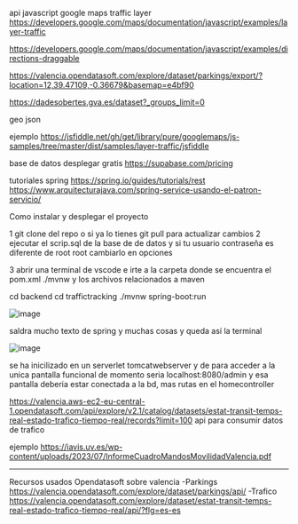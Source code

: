 api javascript google maps
traffic layer   https://developers.google.com/maps/documentation/javascript/examples/layer-traffic

https://developers.google.com/maps/documentation/javascript/examples/directions-draggable

https://valencia.opendatasoft.com/explore/dataset/parkings/export/?location=12,39.47109,-0.36679&basemap=e4bf90

https://dadesobertes.gva.es/dataset?_groups_limit=0

geo json

ejemplo 
https://jsfiddle.net/gh/get/library/pure/googlemaps/js-samples/tree/master/dist/samples/layer-traffic/jsfiddle


base de datos desplegar gratis 
https://supabase.com/pricing


tutoriales spring 
https://spring.io/guides/tutorials/rest
https://www.arquitecturajava.com/spring-service-usando-el-patron-servicio/

Como instalar y desplegar el proyecto

1 git clone del repo o si ya lo tienes git pull para actualizar cambios
2 ejecutar el scrip.sql de la base de de datos y si tu usuario contraseña es diferente de root root cambiarlo en opciones

3 abrir una terminal de vscode e irte a la carpeta donde se encuentra el pom.xml ./mvnw y los archivos relacionados a maven

cd backend 
cd traffictracking
./mvnw spring-boot:run

![image](https://github.com/user-attachments/assets/e883a1e6-9b87-4f90-b418-5e49a5b1d76f)


saldra mucho texto de spring y muchas cosas y queda así la terminal

![image](https://github.com/user-attachments/assets/822ed267-9e99-40fd-866a-6f0cdbfeadfa)

se ha inicilizado en un serverlet tomcatwebserver y de para acceder a la unica pantalla funcional de momento seria localhost:8080/admin y esa pantalla deberia estar conectada a la bd, mas rutas en el homecontroller 






https://valencia.aws-ec2-eu-central-1.opendatasoft.com/api/explore/v2.1/catalog/datasets/estat-transit-temps-real-estado-trafico-tiempo-real/records?limit=100 api para consumir datos de trafico



ejemplo https://iavis.uv.es/wp-content/uploads/2023/07/InformeCuadroMandosMovilidadValencia.pdf



----------------------------------------------------------------------------------------------------------
Recursos usados
Opendatasoft sobre valencia
-Parkings
https://valencia.opendatasoft.com/explore/dataset/parkings/api/
-Trafico
https://valencia.opendatasoft.com/explore/dataset/estat-transit-temps-real-estado-trafico-tiempo-real/api/?flg=es-es